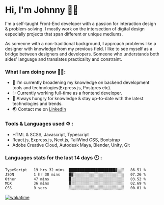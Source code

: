 # Hi, I'm Johnny 👋🧑‍

I'm a self-taught Front-End developer with a passion for interaction design & problem-solving. I mostly work on the intersection of digital design especially projects that span different or unique mediums.

As someone with a non-traditional background, I approach problems like a designer with knowledge from my previous field. I like to see myself as a bridge between designers and developers. Someone who understands both sides' language and translates practicality and constraint.

### What I am doing now 🧑‍💻:

- 🔭 I’m currently broadening my knowledge on backend development tools and technologies(Express.js, Postgres etc).
- ✨ Currently working full-time as a frontend developer.
- 📖 Always hungry for knowledge & stay up-to-date with the latest technologies and trends.
- 🌏 Contact me on [LinkedIn](https://www.linkedin.com/in/johchai/)

### Tools & Languages used ⚙️ :

- HTML & SCSS, Javascript, Typescript
- React.js, Express.js, Next.js, TailWind CSS, Bootstrap
- Adobe Creative Cloud, Autodesk Maya, Blender, Unity, Git

### Languages stats for the last 14 days 🕛 :

<!--START_SECTION:waka-->

```txt
TypeScript   19 hrs 32 mins  █████████████████████▓░░░   86.51 %
JSON         1 hr 38 mins    █▓░░░░░░░░░░░░░░░░░░░░░░░   07.26 %
Other        47 mins         █░░░░░░░░░░░░░░░░░░░░░░░░   03.52 %
MDX          36 mins         ▓░░░░░░░░░░░░░░░░░░░░░░░░   02.69 %
CSS          0 secs          ░░░░░░░░░░░░░░░░░░░░░░░░░   00.01 %
```

<!--END_SECTION:waka-->

[![wakatime](https://wakatime.com/badge/user/0cd14e89-b357-451d-b5c1-4a79286fb5a6.svg)](https://wakatime.com/@0cd14e89-b357-451d-b5c1-4a79286fb5a6)
